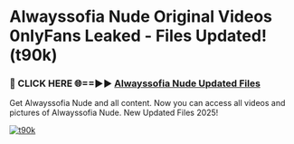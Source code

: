 # Alwayssofia Nude Original Videos 0nlyFans Leaked - Files Updated! (t90k)

<h3>🔴 CLICK HERE 🌐==►► <a href="https://tinyurl.com/yrmya6cz" rel="nofollow">Alwayssofia Nude Updated Files</a></h3>

Get Alwayssofia Nude and all content. Now you can access all videos and pictures of Alwayssofia Nude. New Updated Files 2025!

[![t90k](https://i.imgur.com/FMdXYCs.gif)](https://tinyurl.com/yrmya6cz)
